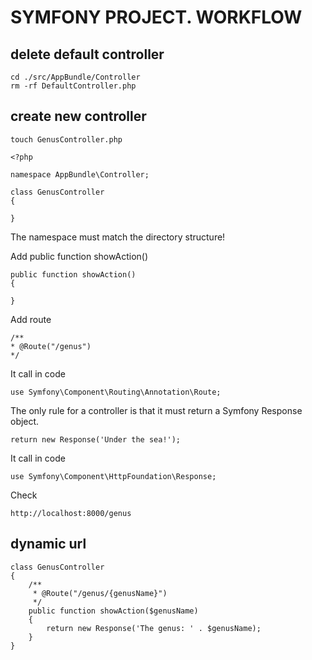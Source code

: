 # SYMFONY PROJECT. WORKFLOW
## delete default controller
```
cd ./src/AppBundle/Controller
rm -rf DefaultController.php
```
## create new controller
```
touch GenusController.php 
```

```
<?php

namespace AppBundle\Controller;

class GenusController
{

}
```
The namespace must match the directory structure!

Add public function showAction()
```
public function showAction()
{

}
```

Add route
```
/**
* @Route("/genus")
*/
```
It call in code
```
use Symfony\Component\Routing\Annotation\Route;
```

The only rule for a controller is that it must return a Symfony Response object.

```
return new Response('Under the sea!');
```
It call in code
```
use Symfony\Component\HttpFoundation\Response;
```
Check
```
http://localhost:8000/genus
```
## dynamic url
```
class GenusController
{
    /**
     * @Route("/genus/{genusName}")
     */
    public function showAction($genusName)
    {
        return new Response('The genus: ' . $genusName);
    }
}
```